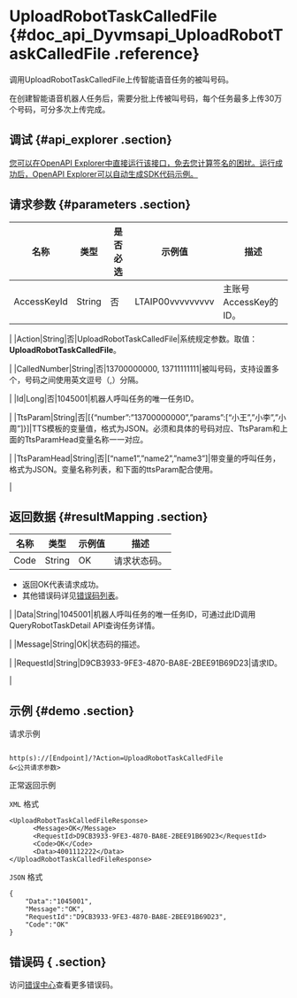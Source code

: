 # UploadRobotTaskCalledFile {#doc_api_Dyvmsapi_UploadRobotTaskCalledFile .reference}

调用UploadRobotTaskCalledFile上传智能语音任务的被叫号码。

在创建智能语音机器人任务后，需要分批上传被叫号码，每个任务最多上传30万个号码，可分多次上传完成。

## 调试 {#api_explorer .section}

[您可以在OpenAPI Explorer中直接运行该接口，免去您计算签名的困扰。运行成功后，OpenAPI Explorer可以自动生成SDK代码示例。](https://api.aliyun.com/#product=Dyvmsapi&api=UploadRobotTaskCalledFile&type=RPC&version=2017-05-25)

## 请求参数 {#parameters .section}

|名称|类型|是否必选|示例值|描述|
|--|--|----|---|--|
|AccessKeyId|String|否|LTAIP00vvvvvvvvv|主账号AccessKey的ID。

 |
|Action|String|否|UploadRobotTaskCalledFile|系统规定参数。取值：**UploadRobotTaskCalledFile**。

 |
|CalledNumber|String|否|13700000000, 13711111111|被叫号码，支持设置多个，号码之间使用英文逗号（,）分隔。

 |
|Id|Long|否|1045001|机器人呼叫任务的唯一任务ID。

 |
|TtsParam|String|否|\[\{“number”:”13700000000”,”params”:\[“小王”,”小李”,”小周”\]\}\]|TTS模板的变量值，格式为JSON。必须和具体的号码对应、TtsParam和上面的TtsParamHead变量名称一一对应。

 |
|TtsParamHead|String|否|\[“name1”,”name2”,”name3”\]|带变量的呼叫任务，格式为JSON。变量名称列表，和下面的ttsParam配合使用。

 |

## 返回数据 {#resultMapping .section}

|名称|类型|示例值|描述|
|--|--|---|--|
|Code|String|OK|请求状态码。

 -   返回OK代表请求成功。
-   其他错误码详见[错误码列表](~~112502~~)。

 |
|Data|String|1045001|机器人呼叫任务的唯一任务ID，可通过此ID调用QueryRobotTaskDetail API查询任务详情。

 |
|Message|String|OK|状态码的描述。

 |
|RequestId|String|D9CB3933-9FE3-4870-BA8E-2BEE91B69D23|请求ID。

 |

## 示例 {#demo .section}

请求示例

``` {#request_demo}

http(s)://[Endpoint]/?Action=UploadRobotTaskCalledFile
&<公共请求参数>

```

正常返回示例

`XML` 格式

``` {#xml_return_success_demo}
<UploadRobotTaskCalledFileResponse>
	  <Message>OK</Message>
	  <RequestId>D9CB3933-9FE3-4870-BA8E-2BEE91B69D23</RequestId>
	  <Code>OK</Code>
	  <Data>4001112222</Data>
</UploadRobotTaskCalledFileResponse>
```

`JSON` 格式

``` {#json_return_success_demo}
{
	"Data":"1045001",
	"Message":"OK",
	"RequestId":"D9CB3933-9FE3-4870-BA8E-2BEE91B69D23",
	"Code":"OK"
}
```

## 错误码 { .section}

访问[错误中心](https://error-center.aliyun.com/status/product/Dyvmsapi)查看更多错误码。

